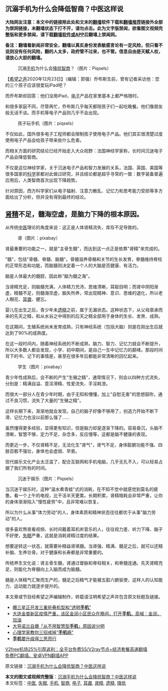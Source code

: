  <h2>沉溺手机为什么会降低智商？中医这样说</h2> <p class="notice"><b>大陆网友注意：本文中的链接除此处和文末的<a href="https://github.com/bannedbook/fanqiang" >翻墙</a>软件下载和<a href="https://github.com/killgcd/justmysocks/blob/master/README.md">翻墙推荐</a>链接外全部为禁网链接，未翻墙状态下打不开，请勿点击。此为文字版禁闻，欲看图文视频完整版和更多禁闻，请下载<a href="https://github.com/bannedbook/fanqiang">翻墙软件或APP</a>后翻墙上禁闻网。</p><p>备注：翻墙看新闻非常安全，翻墙以真实身份发表敏感言论有一定风险，但只看不说则没有任何风险，翻的人太多，政府管不过来，也不管。信息自由是天赋人权，请放心大胆的翻墙。</b></p>  <div class="entry"> <figure><figcaption>沉溺<a href="https://www.bannedbook.org/bnews/tag/%e6%89%8b%e6%9c%ba/" class="st_tag internal_tag" rel="tag" title="标签 手机 下的日志">手机</a>为什么会<a href="https://www.bannedbook.org/bnews/tag/%E9%99%8D%E4%BD%8E/" class="st_tag internal_tag" rel="tag" title="标签 降低 下的日志">降低</a><a href="https://www.bannedbook.org/bnews/tag/%e6%99%ba%e5%95%86/" class="st_tag internal_tag" rel="tag" title="标签 智商 下的日志">智商</a>？（图片：Piqsels）</figcaption></figure> <p>【<span class='wp_keywordlink_affiliate'><a href="https://www.soundofhope.org" title="希望之声" target="_blank">希望之声</a></span>2020年12月23日】（编辑：郭强）乔布斯生前，曾有记者采访他：您的三个孩子应该很爱玩iPad吧？</p> <p>而乔布斯却回答：他们没用iPad，<a href="https://www.bannedbook.org/bnews/tag/%E7%94%B5%E5%AD%90/" class="st_tag internal_tag" rel="tag" title="标签 电子 下的日志">电子</a>产品在家里基本上都严格限时。</p> <p>和很多家庭不同，尽管再忙，乔布斯几乎每天都陪孩子们一起吃晚餐。他们像朋友般无话不谈。而手机等电子产品则几乎不会出现。</p> <figure><figcaption>孩子玩手机（图片：piqsels）</figcaption></figure> <p>不仅如此，国外很多电子工程师都会限制孩子使用电子产品。他们其实很清楚过度使用电子产品会给孩子带来些什么危害。</p> <p>而相关方面的研究结论已经开始走入大众视野：法国神经学家称，长时间沉迷电子产品会降低智商。</p> <p>不仅是这位神经学家，关于沉迷电子产品和智力发展的关系，法国、英国、美国等很多国家的<span class='wp_keywordlink'><a href="https://www.bannedbook.org/forum11/topic309.html" title="禁片：“科学”的棍子" target="_blank">科学</a></span>家都对此做过研究，并且结论都是超乎寻常的一致：数字装备普遍应用后，人类智商首次出现下降趋势。</p> <p>针对原因，西方科学家们从电子辐射、注意力散乱、记忆力和思考能力受损等多方面给出了分析，但并没有得到最终的结论。</p>  <h2><a href="https://www.bannedbook.org/bnews/tag/%E8%82%BE%E7%B2%BE/" class="st_tag internal_tag" rel="tag" title="标签 肾精 下的日志">肾精</a>不足，髓海空虚，是脑力下降的根本原因。</h2> <p>从传统<a href="https://www.bannedbook.org/bnews/tag/%e4%b8%ad%e5%8c%bb/" class="st_tag internal_tag" rel="tag" title="标签 中医 下的日志">中医</a>理论的角度来说：这正是人体肾精流失，库存不足导致的。</p> <figure><figcaption>肾（图片：pixabay）</figcaption></figure> <p>肾最重要的功能之一，就是&quot;主骨生髓&quot;，而达到这一点正是依靠&quot;肾精&quot;来完成的。</p> <p>&quot;髓&quot;，包括&quot;骨髓、脊髓、脑髓&quot;。骨髓滋养骨骼和关节的生长发育，脊髓维持脊柱的正常形态和功能，而脑髓则决定着一个人的大脑是否健康、有活力。</p> <p>脑是人体最大的髓腔，因此称&quot;脑为髓之海&quot;。</p> <p>当肾精充足，则脑髓充满，人体精力充沛，思维清晰，耳聪目明；而肾中阴阳渐虚，精髓不足，则髓海空虚，脑失所养，常出现精神、意识、思维的退化，所以老人眼花、<a href="https://www.bannedbook.org/bnews/tag/%E8%80%B3%E8%81%8B/" class="st_tag internal_tag" rel="tag" title="标签 耳聋 下的日志">耳聋</a>、健忘。</p> <p>婴儿在出生之后，青少年未<a href="https://www.bannedbook.org/bnews/tag/%e9%81%97%e7%b2%be/" class="st_tag internal_tag" rel="tag" title="标签 遗精 下的日志">遗精</a>之前，属于无漏状态。这种状态下，从父母禀承而来的先天之精，和从水谷之中得到的后天之精全部用于身体的生长、发育、成熟。</p> <p>在这期间，生殖系统尚未发育成熟，只有神经系统（包括大脑）则是在刚出生后就达到了90%的成熟度。</p>  <p>在这一段时间内，随着神经系统的不断成熟，脑力、智力、记忆力就会不断提升，所以大多数人都会发现，小学、初中期间，是自己一生中记忆力的巅峰。那段时间背下的书、记下的事情是，甚至在很多年后都能非常清晰的回忆起来。</p> <figure><figcaption>学生（图片：pixabay）</figcaption></figure> <p>青少年性成熟后，会不断的产生&quot;生殖之精&quot;，通常情况下，则会以四种方式流失，分别是：精满自溢、意淫滑精、性爱流失、手淫耗泄。</p> <p>而很大一部分人在青少年时期，由于无知和懵懂，加上&quot;自慰无害&quot;的思想鼓吹，通过不良习惯，流失了大量的&quot;生殖之精&quot;。</p> <p>这样长期下来，渐渐地就会发现，自己的脑子好像不够用了，创造力开始不断下滑、记忆力也没以前那么强了……</p> <p>虽然懂得更多经验，显得更有知识，但是脑力却是逐渐下降的。容易昏沉，头脑不清晰，智慧不够，定力不足，杂念多，反应慢等，这都是脑不健康的表现。</p> <p>而更近一步，不仅肾精不足，无法化生&quot;肾气&quot;，肾气不足，身体脏腑功能不强、四肢百骸不强壮，身体也会虚弱、早衰。</p> <p>现代娱乐文化产业太泛滥了，配合互联网和手机电脑，几乎无孔不入，可以轻易占据了我们所有的时间。</p>  <figure><figcaption>沉迷于娱乐（图片：Piqsels）</figcaption></figure> <p>当沉迷于娱乐时，这种&quot;温水煮青蛙&quot;式的消耗，在不知不觉中就感觉到莫名的疲惫。看一个上午的电视，比干活半天更累。长期积累，肾精暗耗会非常严重，让你的身体渐渐陷入&quot;慢性疲劳&quot;中，且非常难以恢复。</p> <p>所以为什么从事&quot;体力劳动&quot;的人，身体素质和精神状态往往都优于从事&quot;脑力劳动&quot;的人。</p> <p>很多喜欢熬夜看视频、长时间戴着耳机听音乐的人，往往视力差、听力下降、脑子不好使，<a href="https://www.bannedbook.org/bnews/tag/%e5%a4%b1%e7%9c%a0/" class="st_tag internal_tag" rel="tag" title="标签 失眠 下的日志">失眠</a>严重，这就是消耗肾精过度的结果。</p> <p>想要逆转这一状态，就需要补精益肾填髓。当肾强、精满、髓足之后，就可以还精补脑、生养壮骨。对于健康和长寿都是非常重要的。</p> <p>传统养生文化说：肾主骨生髓，肾通过督脉和脊柱相关，和脊髓连通。先天肾精充足，则能化为脊髓向上入脑而成为脑髓。</p> <p>髓是人体精气汇聚而生产的，髓足之后精气才能被五脏六腑驱使，这样人的认知能力、运动能力就逐步提升的。</p> <p>本文章或节目经希望之声编辑制作，转载请注明希望之声并包含原文标题及链接。</p>  <ul class='op-related-articles' title='相关阅读'> <li><a href='https://www.bannedbook.org/bnews/lifebaike/20201223/1453541.html' target='_blank'>曝三星正开发三重折叠机型和“透明<b>手机</b>”</a></li> <li><a href='https://www.bannedbook.org/bnews/bannedvideo/20201222/1452760.html' target='_blank'>大连金普新区疫情严重，该区金润小区民众在晚间，打开<b>手机</b>，高喊：金润，加油</a></li> <li><a href='https://www.bannedbook.org/bnews/yule/20201221/1452042.html' target='_blank'>大导诺兰自爆「从不用智慧型<b>手机</b>」原因说分明</a></li> <li><a href='https://www.bannedbook.org/bnews/lifebaike/20201218/1450107.html' target='_blank'>心理学家教你三招戒掉“<b>手机</b>瘾”</a></li> <li><a href='https://www.bannedbook.org/bnews/comments/20201217/1449681.html' target='_blank'><b>手机</b>要升级得三思而行</a></li> </ul> <p class="texttj"> <a href="https://www.bannedbook.org/forum23/topic22702.html" target="_blank">V2free机场25%引荐返利：全平台免费SS/V2ray节点+经济套餐高速翻墙</a><br/> <a href="https://github.com/bannedbook/fanqiang/wiki/%E7%A6%81%E9%97%BB%E7%BD%91%E5%AE%89%E5%8D%93%E7%BF%BB%E5%A2%99%E6%96%B0%E9%97%BBAPP" target="_blank">免费PC翻墙、安卓VPN翻墙APP</a></p><p>原文链接：<a class="src_link"  href="https://www.soundofhope.org/post/448891" target="_blank">沉溺手机为什么会降低智商？中医这样说</a></p><a name='sharetosocial'></a>       <div><b>本文的图文或视频完整版</b>：<a href='https://www.bannedbook.org/bnews/comments/20201224/1453790.html'>沉溺手机为什么会降低智商？中医这样说</a></div>  </div><!--END ENTRY--> <div class="postfooter"> <div>本文标签：<a href="https://www.bannedbook.org/bnews/tag/%e4%b8%ad%e5%8c%bb/" rel="tag">中医</a>, <a href="https://www.bannedbook.org/bnews/tag/%e5%a4%b1%e7%9c%a0/" rel="tag">失眠</a>, <a href="https://www.bannedbook.org/bnews/tag/%e6%89%8b%e6%9c%ba/" rel="tag">手机</a>, <a href="https://www.bannedbook.org/bnews/tag/%e6%99%ba%e5%95%86/" rel="tag">智商</a>, <a href="https://www.bannedbook.org/bnews/tag/%E7%94%B5%E5%AD%90/" rel="tag">电子</a>, <a href="https://www.bannedbook.org/bnews/tag/%E8%80%B3%E8%81%8B/" rel="tag">耳聋</a>, <a href="https://www.bannedbook.org/bnews/tag/%E8%82%BE%E7%B2%BE/" rel="tag">肾精</a>, <a href="https://www.bannedbook.org/bnews/tag/%e9%81%97%e7%b2%be/" rel="tag">遗精</a>, <a href="https://www.bannedbook.org/bnews/tag/%E9%99%8D%E4%BD%8E/" rel="tag">降低</a></div>  </div><!--END POSTFOOTER--> 